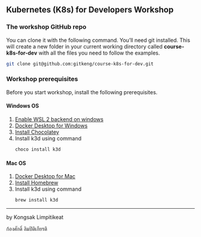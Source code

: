 ## Kubernetes (K8s) for Developers Workshop

### The workshop GitHub repo

You can clone it with the following command. You’ll need git installed. 
This will create a new folder in your current working directory called 
**course-k8s-for-dev** with all the files you need to follow the examples.

```bash
git clone git@github.com:gitkeng/course-k8s-for-dev.git
```

### Workshop prerequisites
Before you start workshop, install the following prerequisites.

#### Windows OS
1. [Enable WSL 2 backend on windows](https://docs.docker.com/desktop/wsl/)
2. [Docker Desktop for Windows](https://docs.docker.com/desktop/install/windows-install/)
3. [Install Chocolatey](https://chocolatey.org/install)
4. Install k3d using command 
    ```bash 
    choco install k3d
    ```

#### Mac OS
1. [Docker Desktop for Mac](https://docs.docker.com/desktop/install/mac-install/)
2. [Install Homebrew](https://docs.brew.sh/Installation)
3. Install k3d using command
    ```bash
    brew install k3d
   ```

---

by Kongsak Limpitikeat

ก้องศักดิ์ ลิมปิติเกียรติ

